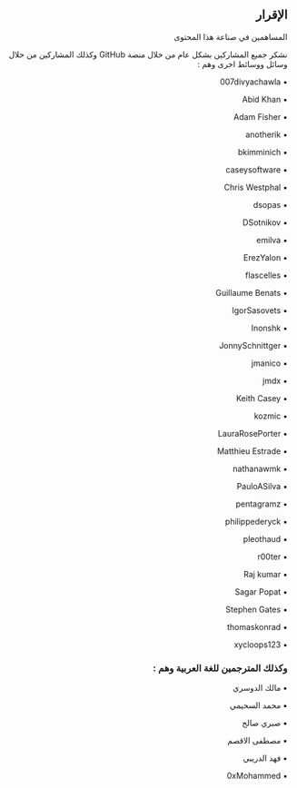<h2 dir='rtl' align='right'>الإقرار  </h2>

<p dir='rtl' align='right'> المساهمين في صناعة هذا المحتوى 

<p dir='rtl' align='right'>نشكر جميع المشاركين بشكل عام من خلال منصة GitHub وكذلك المشاركين من خلال وسائل ووسائط اخرى وهم : 
<p dir='rtl' align='right'> ▪️ 007divyachawla
<p dir='rtl' align='right'> ▪️ Abid Khan
<p dir='rtl' align='right'> ▪️ Adam Fisher
<p dir='rtl' align='right'> ▪️ anotherik
<p dir='rtl' align='right'> ▪️ bkimminich
<p dir='rtl' align='right'> ▪️ caseysoftware
<p dir='rtl' align='right'> ▪️ Chris Westphal
<p dir='rtl' align='right'> ▪️ dsopas
<p dir='rtl' align='right'> ▪️ DSotnikov
<p dir='rtl' align='right'> ▪️ emilva
<p dir='rtl' align='right'> ▪️ ErezYalon
<p dir='rtl' align='right'> ▪️ flascelles
<p dir='rtl' align='right'> ▪️ Guillaume Benats
<p dir='rtl' align='right'> ▪️ IgorSasovets
<p dir='rtl' align='right'> ▪️ Inonshk
<p dir='rtl' align='right'> ▪️ JonnySchnittger
<p dir='rtl' align='right'> ▪️ jmanico
<p dir='rtl' align='right'> ▪️ jmdx
<p dir='rtl' align='right'> ▪️ Keith Casey
<p dir='rtl' align='right'> ▪️ kozmic
<p dir='rtl' align='right'> ▪️ LauraRosePorter
<p dir='rtl' align='right'> ▪️ Matthieu Estrade
<p dir='rtl' align='right'> ▪️ nathanawmk
<p dir='rtl' align='right'> ▪️ PauloASilva
<p dir='rtl' align='right'> ▪️ pentagramz
<p dir='rtl' align='right'> ▪️ philippederyck
<p dir='rtl' align='right'> ▪️ pleothaud
<p dir='rtl' align='right'> ▪️ r00ter
<p dir='rtl' align='right'> ▪️ Raj kumar
<p dir='rtl' align='right'> ▪️ Sagar Popat
<p dir='rtl' align='right'> ▪️ Stephen Gates
<p dir='rtl' align='right'> ▪️ thomaskonrad
<p dir='rtl' align='right'> ▪️ xycloops123
    
<h3 dir='rtl' align='right'>وكذلك المترجمين للغة العربية وهم :</h3>
<p dir='rtl' align='right'>▪️ مالك الدوسري 
<p dir='rtl' align='right'>▪️ محمد السحيمي
<p dir='rtl' align='right'>▪️ صبري صالح
<p dir='rtl' align='right'>▪️ مصطفى الاقصم
<p dir='rtl' align='right'>▪️ فهد الدريبي
<p dir='rtl' align='right'>▪️ 0xMohammed
